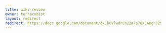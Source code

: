 ```yaml
---
title: wiki-review
owner: terracubist
layout: redirect
redirect: https://docs.google.com/document/d/1b8vlwdrCn22a7p76XCAUgnJ291D8JTWHQVChLM4I0iM/edit?usp=sharing
---
```

